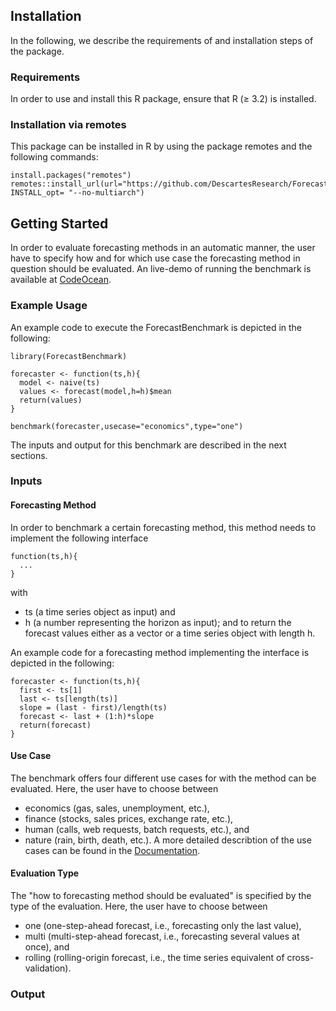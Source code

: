 ## Installation
In the following, we describe the requirements of and installation steps of the package. 

### Requirements
In order to use and install this R package, ensure that R (≥ 3.2) is installed.

### Installation via remotes
This package can be installed in R by using the package remotes and the following commands:

```
install.packages("remotes")
remotes::install_url(url="https://github.com/DescartesResearch/ForecastBenchmark/archive/master.zip", INSTALL_opt= "--no-multiarch")
```

## Getting Started
In order to evaluate forecasting methods in an automatic manner, the user have to specify how and for which use case the forecasting method in question should be evaluated. An live-demo of running the benchmark is available at [CodeOcean](https://doi.org/10.24433/CO.3240518.v1).

### Example Usage
An example code to execute the ForecastBenchmark is depicted in the following:
```
library(ForecastBenchmark)

forecaster <- function(ts,h){
  model <- naive(ts)
  values <- forecast(model,h=h)$mean
  return(values)
}

benchmark(forecaster,usecase="economics",type="one")
```
The inputs and output for this benchmark are described in the next sections.

### Inputs

#### Forecasting Method

In order to benchmark a certain forecasting method, this method needs to implement the following interface
```
function(ts,h){
  ...
}
```
with
* ts (a time series object as input) and
* h (a number representing the horizon as input);
and to return the forecast values either as a vector or a time series object with length h.

An example code for a forecasting method implementing the interface is depicted in the following:
```
forecaster <- function(ts,h){ 
  first <- ts[1]
  last <- ts[length(ts)]
  slope = (last - first)/length(ts)
  forecast <- last + (1:h)*slope
  return(forecast)
}
``` 

#### Use Case
The benchmark offers four different use cases for with the method can be evaluated. Here, the user have to choose between
* economics (gas, sales, unemployment, etc.), 
* finance (stocks, sales prices, exchange rate, etc.),
* human (calls, web requests, batch requests, etc.), and
* nature (rain, birth, death, etc.).
A more detailed describtion of the use cases can be found in the [Documentation](DOCUMENTATION.md). 

#### Evaluation Type
The "how to forecasting method should be evaluated" is specified by the type of the evaluation. Here, the user have to choose between
* one (one-step-ahead forecast, i.e., forecasting only the last value), 
* multi (multi-step-ahead forecast, i.e., forecasting several values at once), and
* rolling (rolling-origin forecast, i.e., the time series equivalent of cross-validation). 

### Output

